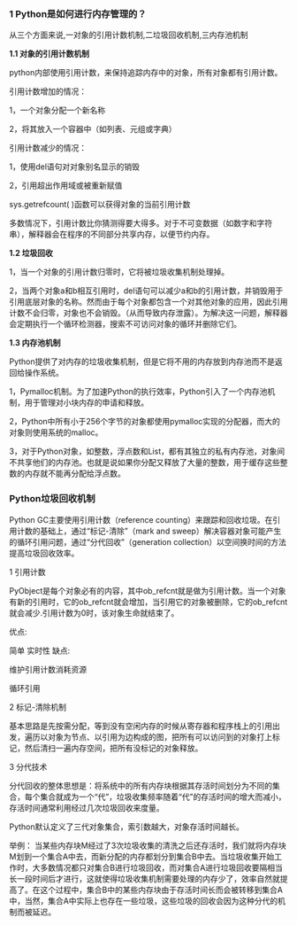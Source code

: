 
###  1 Python是如何进行内存管理的？

从三个方面来说,一对象的引用计数机制,二垃圾回收机制,三内存池机制

**1.1 对象的引用计数机制**

python内部使用引用计数，来保持追踪内存中的对象，所有对象都有引用计数。

引用计数增加的情况：

1，一个对象分配一个新名称

2，将其放入一个容器中（如列表、元组或字典）

引用计数减少的情况：

1，使用del语句对对象别名显示的销毁

2，引用超出作用域或被重新赋值

sys.getrefcount( )函数可以获得对象的当前引用计数

多数情况下，引用计数比你猜测得要大得多。对于不可变数据（如数字和字符串），解释器会在程序的不同部分共享内存，以便节约内存。

**1.2 垃圾回收**

1，当一个对象的引用计数归零时，它将被垃圾收集机制处理掉。

2，当两个对象a和b相互引用时，del语句可以减少a和b的引用计数，并销毁用于引用底层对象的名称。然而由于每个对象都包含一个对其他对象的应用，因此引用计数不会归零，对象也不会销毁。（从而导致内存泄露）。为解决这一问题，解释器会定期执行一个循环检测器，搜索不可访问对象的循环并删除它们。

**1.3 内存池机制**

Python提供了对内存的垃圾收集机制，但是它将不用的内存放到内存池而不是返回给操作系统。

1，Pymalloc机制。为了加速Python的执行效率，Python引入了一个内存池机制，用于管理对小块内存的申请和释放。

2，Python中所有小于256个字节的对象都使用pymalloc实现的分配器，而大的对象则使用系统的malloc。

3，对于Python对象，如整数，浮点数和List，都有其独立的私有内存池，对象间不共享他们的内存池。也就是说如果你分配又释放了大量的整数，用于缓存这些整数的内存就不能再分配给浮点数。

### Python垃圾回收机制

Python GC主要使用引用计数（reference counting）来跟踪和回收垃圾。在引用计数的基础上，通过“标记-清除”（mark and sweep）解决容器对象可能产生的循环引用问题，通过“分代回收”（generation collection）以空间换时间的方法提高垃圾回收效率。

1 引用计数

PyObject是每个对象必有的内容，其中ob_refcnt就是做为引用计数。当一个对象有新的引用时，它的ob_refcnt就会增加，当引用它的对象被删除，它的ob_refcnt就会减少.引用计数为0时，该对象生命就结束了。

优点:

简单
实时性
缺点:

维护引用计数消耗资源

循环引用

2 标记-清除机制

基本思路是先按需分配，等到没有空闲内存的时候从寄存器和程序栈上的引用出发，遍历以对象为节点、以引用为边构成的图，把所有可以访问到的对象打上标记，然后清扫一遍内存空间，把所有没标记的对象释放。

3 分代技术

分代回收的整体思想是：将系统中的所有内存块根据其存活时间划分为不同的集合，每个集合就成为一个“代”，垃圾收集频率随着“代”的存活时间的增大而减小，存活时间通常利用经过几次垃圾回收来度量。

Python默认定义了三代对象集合，索引数越大，对象存活时间越长。

举例： 当某些内存块M经过了3次垃圾收集的清洗之后还存活时，我们就将内存块M划到一个集合A中去，而新分配的内存都划分到集合B中去。当垃圾收集开始工作时，大多数情况都只对集合B进行垃圾回收，而对集合A进行垃圾回收要隔相当长一段时间后才进行，这就使得垃圾收集机制需要处理的内存少了，效率自然就提高了。在这个过程中，集合B中的某些内存块由于存活时间长而会被转移到集合A中，当然，集合A中实际上也存在一些垃圾，这些垃圾的回收会因为这种分代的机制而被延迟。









